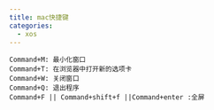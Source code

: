 ```yaml
---
title: mac快捷键
categories:
  - xos
---
```


	Command+M: 最小化窗口
	Command+T: 在浏览器中打开新的选项卡
	Command+W: 关闭窗口
	Command+Q: 退出程序
	Command+F || Command+shift+f ||Command+enter :全屏
